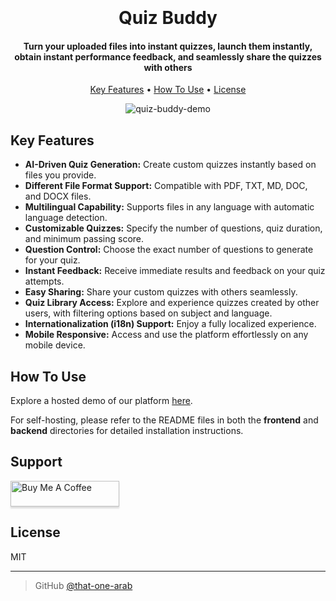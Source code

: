 <h1 align="center">
  <br

  <img src="https://i.imgur.com/vRnS56L.png" alt="Quiz Buddy" width="200">
  <br>
  Quiz Buddy
  <br>
</h1>

<h4 align="center">Turn your uploaded files into instant quizzes, launch them instantly, obtain instant performance feedback, and seamlessly share the quizzes with others</h4>

<p align="center">
  <a href="#key-features">Key Features</a> •
  <a href="#how-to-use">How To Use</a> •
  <a href="#license">License</a>
</p>

<div align="center">

![quiz-buddy-demo](https://github.com/user-attachments/assets/f1e0d4c0-96f8-4d9d-bab3-f2647b0d8f3f)


</div>

## Key Features

- **AI-Driven Quiz Generation:** Create custom quizzes instantly based on files you provide.
- **Different File Format Support:** Compatible with PDF, TXT, MD, DOC, and DOCX files.
- **Multilingual Capability:** Supports files in any language with automatic language detection.
- **Customizable Quizzes:** Specify the number of questions, quiz duration, and minimum passing score.
- **Question Control:** Choose the exact number of questions to generate for your quiz.
- **Instant Feedback:** Receive immediate results and feedback on your quiz attempts.
- **Easy Sharing:** Share your custom quizzes with others seamlessly.
- **Quiz Library Access:** Explore and experience quizzes created by other users, with filtering options based on subject and language.
- **Internationalization (i18n) Support:** Enjoy a fully localized experience.
- **Mobile Responsive:** Access and use the platform effortlessly on any mobile device.

## How To Use

Explore a hosted demo of our platform [here](https://code-buddy.xyz).

For self-hosting, please refer to the README files in both the **frontend** and **backend** directories for detailed installation instructions.

## Support

<a href="https://www.buymeacoffee.com/thatonearab" target="_blank"><img src="https://www.buymeacoffee.com/assets/img/custom_images/purple_img.png" alt="Buy Me A Coffee" style="height: 41px !important;width: 174px !important;box-shadow: 0px 3px 2px 0px rgba(190, 190, 190, 0.5) !important;-webkit-box-shadow: 0px 3px 2px 0px rgba(190, 190, 190, 0.5) !important;" ></a>

## License

MIT

---

> GitHub [@that-one-arab](https://github.com/that-one-arab)
